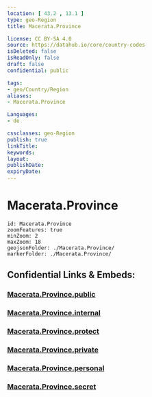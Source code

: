 ```yaml
---
location: [ 43.2 , 13.1 ] 
type: geo-Region
title: Macerata.Province

license: CC BY-SA 4.0
source: https://datahub.io/core/country-codes
isDeleted: false
isReadOnly: false
draft: false
confidential: public

tags:
- geo/Country/Region
aliases:
- Macerata.Province

Languages:
- de

cssclasses: geo-Region
publish: true
linkTitle: 
keywords: 
layout: 
publishDate: 
expiryDate: 
---
```


# Macerata.Province

```leaflet
id: Macerata.Province
zoomFeatures: true 
minZoom: 2 
maxZoom: 18
geojsonFolder: ./Macerata.Province/
markerFolder: ./Macerata.Province/
```


## Confidential Links & Embeds: 

### [Macerata.Province.public](/_public/\Earth\Continent\Europe\Europe~South\Italy\regions~Italy\MarcheMacerata.Province.public.md) 

### [Macerata.Province.internal](/_internal/\Earth\Continent\Europe\Europe~South\Italy\regions~Italy\MarcheMacerata.Province.internal.md) 

### [Macerata.Province.protect](/_protect/\Earth\Continent\Europe\Europe~South\Italy\regions~Italy\MarcheMacerata.Province.protect.md) 

### [Macerata.Province.private](/_private/\Earth\Continent\Europe\Europe~South\Italy\regions~Italy\MarcheMacerata.Province.private.md) 

### [Macerata.Province.personal](/_personal/\Earth\Continent\Europe\Europe~South\Italy\regions~Italy\MarcheMacerata.Province.personal.md) 

### [Macerata.Province.secret](/_secret/\Earth\Continent\Europe\Europe~South\Italy\regions~Italy\MarcheMacerata.Province.secret.md)

